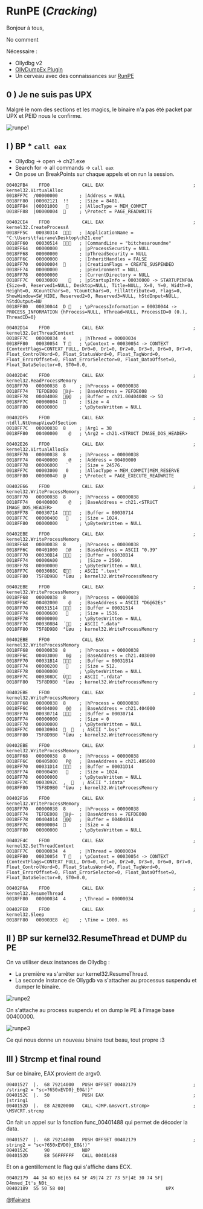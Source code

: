 # RunPE (*Cracking*)

Bonjour à tous,

No comment

Nécessaire :

* Ollydbg v2
* [OllyDumpEx Plugin](http://low-priority.appspot.com/ollydumpex/)
* Un cerveau avec des connaissances sur [RunPE](https://gist.github.com/tfairane/034167792e8d1b044273)

## 0 ) Je ne suis pas UPX

Malgré le nom des sections et les magics, le binaire n'a pas été packet par UPX et PEID nous le confirme.

![runpe1](./img/runpe1.jpg)

## I ) BP * `call eax`

* Ollydbg -> open -> ch21.exe
* Search for -> all commands -> `call eax`
* On pose un BreakPoints sur chaque appels et on run la session.

```
00402FB4    FFD0            CALL EAX                                 ; kernel32.VirtualAlloc
0018FF7C  /00000000        ; |Address = NULL
0018FF80  |00002121  !!    ; |Size = 8481.
0018FF84  |00001000       ; |AllocType = MEM_COMMIT
0018FF88  |00000004       ; \Protect = PAGE_READWRITE
```

```
00402CE4    FFD0            CALL EAX                                 ; kernel32.CreateProcessA
0018FF5C   00030314     ; |ApplicationName = "C:\Users\tfairane\Desktop\ch21.exe"
0018FF60   00030514     ; |CommandLine = "bitchesaroundme"
0018FF64   00000000        ; |pProcessSecurity = NULL
0018FF68   00000000        ; |pThreadSecurity = NULL
0018FF6C   00000000        ; |InheritHandles = FALSE
0018FF70   00000004       ; |CreationFlags = CREATE_SUSPENDED
0018FF74   00000000        ; |pEnvironment = NULL
0018FF78   00000000        ; |CurrentDirectory = NULL
0018FF7C   00030000       ; |pStartupInfo = 00030000 -> STARTUPINFOA {Size=0, Reserved1=NULL, Desktop=NULL, Title=NULL, X=0, Y=0, Width=0, Height=0, XCountChars=0, YCountChars=0, FillAttribute=0, Flags=0, ShowWindow=SW_HIDE, Reserved2=0, Reserved3=NULL, hStdInput=NULL, hStdOutput=NU
0018FF80   00030044  D    ; \pProcessInformation = 00030044 -> PROCESS_INFORMATION {hProcess=NULL, hThread=NULL, ProcessID=0 (0.), ThreadID=0}
```

```
00402D14    FFD0            CALL EAX                                 ; kernel32.GetThreadContext
0018FF7C   00000034  4     ; |hThread = 00000034
0018FF80   00030054  T    ; \pContext = 00030054 -> CONTEXT {ContextFlags=CONTEXT_FULL, Dr0=0, Dr1=0, Dr2=0, Dr3=0, Dr6=0, Dr7=0, Float_ControlWord=0, Float_StatusWord=0, Float_TagWord=0, Float_ErrorOffset=0, Float_ErrorSelector=0, Float_DataOffset=0, Float_DataSelector=0, ST0=0.0,
```

```
00402D4C    FFD0            CALL EAX                                 ; kernel32.ReadProcessMemory
0018FF70   00000038  8     ; |hProcess = 00000038
0018FF74   7EFDE008  àý~  ; |BaseAddress = 7EFDE008
0018FF78   00404008  @@   ; |Buffer = ch21.00404008 -> 5D
0018FF7C   00000004       ; |Size = 4
0018FF80   00000000        ; \pBytesWritten = NULL
```

```
00402DF5    FFD0            CALL EAX                                 ; ntdll.NtUnmapViewOfSection
0018FF7C   00000038  8     ; |Arg1 = 38
0018FF80   00400000    @   ; \Arg2 = ch21.<STRUCT IMAGE_DOS_HEADER>
```

```
00402E26    FFD0            CALL EAX                                 ; kernel32.VirtualAllocEx
0018FF70   00000038  8     ; |hProcess = 00000038
0018FF74   00400000    @   ; |Address = 00400000
0018FF78   00006000   `    ; |Size = 24576.
0018FF7C   00003000   0    ; |AllocType = MEM_COMMIT|MEM_RESERVE
0018FF80   00000040  @     ; \Protect = PAGE_EXECUTE_READWRITE
```

```
00402E66    FFD0            CALL EAX                                 ; kernel32.WriteProcessMemory
0018FF70   00000038  8     ; |hProcess = 00000038
0018FF74   00400000    @   ; |BaseAddress = ch21.<STRUCT IMAGE_DOS_HEADER>
0018FF78   00030714     ; |Buffer = 00030714
0018FF7C   00000400       ; |Size = 1024.
0018FF80   00000000        ; \pBytesWritten = NULL
```

```
00402EBE    FFD0            CALL EAX                                 ; kernel32.WriteProcessMemory
0018FF68   00000038  8     ; |hProcess = 00000038
0018FF6C   00401000   @   ; |BaseAddress = ASCII "0.39"
0018FF70   00030B14     ; |Buffer = 00030B14
0018FF74   00000A00        ;  |Size = 2560.
0018FF78   00000000        ; \pBytesWritten = NULL
0018FF7C   0003088C  Œ   ; ASCII ".text"
0018FF80   75F8D9B0  °Ùøu  ; kernel32.WriteProcessMemory
```

```
00402EBE    FFD0            CALL EAX                                 ; kernel32.WriteProcessMemory
0018FF68   00000038  8     ; |hProcess = 00000038
0018FF6C   00402000    @   ; |BaseAddress = ASCII "D6@62Es"
0018FF70   00031514     ; |Buffer = 00031514
0018FF74   00000600       ; |Size = 1536.
0018FF78   00000000        ; \pBytesWritten = NULL
0018FF7C   000308B4  ´   ; ASCII ".data"
0018FF80   75F8D9B0  °Ùøu  ; kernel32.WriteProcessMemory
```

```
00402EBE    FFD0            CALL EAX                                 ; kernel32.WriteProcessMemory
0018FF68   00000038  8     ; |hProcess = 00000038
0018FF6C   00403000   0@   ; |BaseAddress = ch21.403000
0018FF70   00031B14     ; |Buffer = 00031B14
0018FF74   00000200       ; |Size = 512.
0018FF78   00000000        ; \pBytesWritten = NULL
0018FF7C   000308DC  Ü   ; ASCII ".rdata"
0018FF80   75F8D9B0  °Ùøu  ; kernel32.WriteProcessMemory
```

```
00402EBE    FFD0            CALL EAX                                 ; kernel32.WriteProcessMemory
0018FF68   00000038  8     ; |hProcess = 00000038
0018FF6C   00404000   @@   ; |BaseAddress = ch21.404000
0018FF70   00030714     ; |Buffer = 00030714
0018FF74   00000000        ; |Size = 0
0018FF78   00000000        ; \pBytesWritten = NULL
0018FF7C   00030904  	   ; ASCII ".bss"
0018FF80   75F8D9B0  °Ùøu  ; kernel32.WriteProcessMemory
```

```
00402EBE    FFD0            CALL EAX                                 ; kernel32.WriteProcessMemory
0018FF68   00000038  8     ; |hProcess = 00000038
0018FF6C   00405000   P@   ; |BaseAddress = ch21.405000
0018FF70   00031D14     ; |Buffer = 00031D14
0018FF74   00000400       ; |Size = 1024.
0018FF78   00000000        ; \pBytesWritten = NULL
0018FF7C   0003092C  ,	   ; ASCII ".idata"
0018FF80   75F8D9B0  °Ùøu  ; kernel32.WriteProcessMemory
```

```
00402F16    FFD0            CALL EAX                                 ; kernel32.WriteProcessMemory
0018FF70   00000038  8     ; |hProcess = 00000038
0018FF74   7EFDE008  àý~  ; |BaseAddress = 7EFDE008
0018FF78   00404014  @@   ; |Buffer = 00404014
0018FF7C   00000004       ; |Size = 4
0018FF80   00000000        ; \pBytesWritten = NULL
```

```
00402F4C    FFD0            CALL EAX                                 ; kernel32.SetThreadContext
0018FF7C   00000034  4     ; |hThread = 00000034
0018FF80   00030054  T    ; \pContext = 00030054 -> CONTEXT {ContextFlags=CONTEXT_FULL, Dr0=0, Dr1=0, Dr2=0, Dr3=0, Dr6=0, Dr7=0, Float_ControlWord=0, Float_StatusWord=0, Float_TagWord=0, Float_ErrorOffset=0, Float_ErrorSelector=0, Float_DataOffset=0, Float_DataSelector=0, ST0=0.0,
```

```
00402F6A    FFD0            CALL EAX                                 ; kernel32.ResumeThread
0018FF80   00000034  4     ; \Thread = 00000034
```

```
00402FE8    FFD0            CALL EAX                                 ; kernel32.Sleep
0018FF80   000003E8  è    ; \Time = 1000. ms
```

## II ) BP sur kernel32.ResumeThread et DUMP du PE

On va utiliser deux instances de Ollydbg :

* La première va s'arrêter sur kernel32.ResumeThread.
* La seconde instance de Ollygdb va s'attacher au processus suspendu et dumper le binaire.

![runpe2](./img/runpe2.jpg)

On s'attache au process suspendu et on dump le PE à l'image base 00400000.

![runpe3](./img/runpe3.jpg)

Ce qui nous donne un nouveau binaire tout beau, tout propre :3

## III ) Strcmp et final round

Sur ce binaire, EAX provient de argv0.

```
00401527  |.  68 79214000   PUSH OFFSET 00402179                     ; /string2 = "sc>?650xEVD0}_E0&!)"
0040152C  |.  50            PUSH EAX                                 ; |string1
0040152D  |.  E8 A2020000   CALL <JMP.&msvcrt.strcmp>                ; \MSVCRT.strcmp
```

On fait un appel sur la fonction func_00401488 qui permet de décoder la data.

```
00401527  |.  68 79214000   PUSH OFFSET 00402179                     ; string2 = "sc>?650xEVD0}_E0&!)"
0040152C      90            NOP
0040152D      E8 56FFFFFF   CALL 00401488
```

Et on a gentillement le flag qui s'affiche dans ECX.

```
00402179  44 34 6D 6E|65 64 5F 49|74 27 73 5F|4E 30 74 5F| D4mned_It's_N0t_
00402189  55 50 58 00|                                     UPX
```

[@tfairane](https://twitter.com/tfairane)
